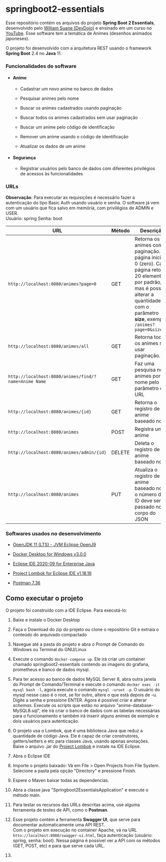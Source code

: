 
# springboot2-essentials<br>

Esse repositório contém os arquivos do projeto **Spring Boot 2 Essentials**, desenvolvido pelo [William Suane (DevDojo)](https://github.com/devdojobr) e ensinado em um curso no [YouTube](https://www.youtube.com/c/DevDojoBrasil). Esse software tem a temática de Animes (desenhos animados japoneses).

O projeto foi desenvolvido com a arquitetura REST usando o framework **Spring Boot** 2.4 no **Java** 11.<br>

  
  

### Funcionalidades do software

  

-  #### Anime
    - Cadastrar um novo anime no banco de dados

    - Pesquisar animes pelo nome

    - Buscar os animes cadastrados usando paginação

    - Buscar todos os animes cadastrados sem usar paginação

    - Buscar um anime pelo código de identificação

   -  Remover um anime usando o código de identificação

    - Atualizar os dados de um anime

  

-  #### Segurança
 
    - Registrar usuários pelo banco de dados com diferentes privilégios de acessos às funcionalidades

  

### URLs

  
**Observação**: Para executar as requisições é necessário fazer a autenticação do tipo Basic Auth usando usuário e senha. O software já vem com um usuário que fica salvo em memória, com privilégios de ADMIN e USER.
<br>Usuário: spring
Senha: boot<br>

| URL | Método | Descrição |
|----------|--------------|--------------|
|`http://localhost:8080/animes?page=0` | GET | Retorna os animes com paginação. A página inicial é 0 (zero). Cada página retorna 20 elementos por padrão, mas é possível alterar a quantidade com o parâmetro **size**, exemplo: `/animes?page=0&size=50` |
|`http://localhost:8080/animes/all` | GET | Retorna todos os animes sem usar paginação. |
|`http://localhost:8080/animes/find/?name=Anime Name` | GET| Faz uma pesquisa nos animes por nome pelo parâmetro da URL |
|`http://localhost:8080/animes/{id}` | GET | Retorna o registro de um anime baseado no ID |
|`http://localhost:8080/animes` | POST | Registra um anime |
|`http://localhost:8080/animes/admin/{id}` | DELETE | Deleta o registro de um anime baseado no ID |
|`http://localhost:8080/animes` | PUT | Atualiza o registro de um anime baseado no ID, o número do ID deve ser passado no corpo do JSON |



### Softwares usados no desenvolvimento
    

*  [OpenJDK 11 (LTS) - JVM Eclipse OpenJ9](https://adoptopenjdk.net)

  

*  [Docker Desktop for Windows v3.0.0](https://www.docker.com/products/docker-desktop)

  

*  [Eclipse IDE 2020-09 for Enterprise Java](https://www.eclipse.org/downloads/packages)

  

*  [Project Lombok for Eclipse IDE v1.18.16](https://projectlombok.org/setup/eclipse)

  

*  [Postman 7.36](https://www.postman.com/downloads)


## Como executar o projeto

O projeto foi construído com a IDE Eclipse. Para executá-lo:


1. Baixe e instale o Docker Desktop

2. Faça o Download do zip do projeto ou clone o repositório Git e extraia o conteúdo do arquivado compactado


3. Navegue até a pasta do projeto e abra o Prompt de Comando do Windows ou Terminal do GNU/Linux

4. Execute o comando `docker-compose up`. Ele irá criar um container chamado springboot2-essentials contendo as imagens do grafana, prometheus e banco de dados mysql.

5. Para ter acesso ao banco de dados MySQL Server 8, abra outra janela do  Prompt de Comando/Terminal e execute o comando `docker exec -it mysql bash -l`, agora execute o comando `mysql -uroot -p`. O usuário do mysql nesse caso é o root, se for outro, altere o que está depois de -u. Digite a senha e pressione ENTER. Agora é possível criar e alterar *schemas*. Execute os scripts que estão no arquivo "anime-database-MySQL8.sql", ele irá criar o banco de dados com as tabelas necessárias para o funcionamento e também irá inserir alguns animes de exemplo e dois usuários para autenticação. 

6. O projeto usa o Lombok, que é uma biblioteca Java que reduz a quantidade de código Java. Ele é capaz de criar construtores, getters/setters e etc para classes Java, usando apenas anotações. Baixe o arquivo .jar do [Project Lombok](https://projectlombok.org/download) e instale na IDE Eclipse.

7. Abra o Eclipse IDE

  

8. Importe o projeto baixado: Vá em File > Open Projects from File System. Selecione a pasta pela opção "Directory" e pressione Finish.

  

9. Espere o Maven baixar todas as dependencias.

  

10. Abra a classe java "Springboot2EssentialsApplication" e execute o método main.

  

11. Para testar os recursos das URLs descritas acima, use alguma ferramenta de testes de API, como o **Postman**.

12. Esse projeto contém a ferramenta **Swagger UI**, que serve para documentar automaticamente uma API REST.<br>Com o projeto em execução no container Apache, vá na URL `htto://localhost:8080/swagger-ui.html`, faça autenticação (usuário: spring, senha: boot). Nessa página é possível ver a API com os métodos (GET, POST, etc) e para que serve cada URL.

13. 
